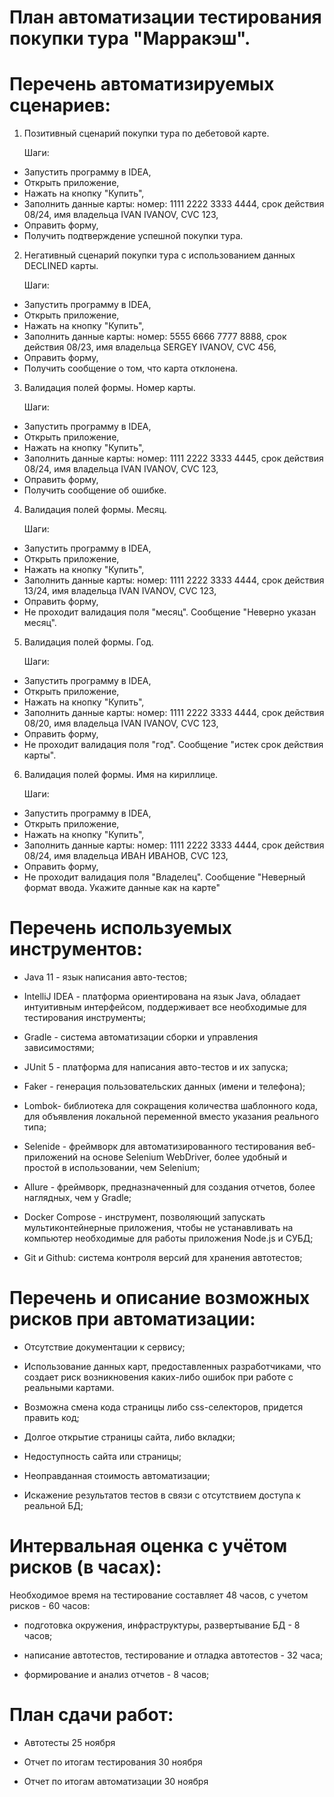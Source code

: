 # План автоматизации тестирования покупки тура "Марракэш".

#  Перечень автоматизируемых сценариев:
1. Позитивный сценарий покупки тура по дебетовой карте.
    
   Шаги:

* Запустить программу в IDEA,
* Открыть приложение,
* Нажать на кнопку "Купить",
* Заполнить данные карты: номер: 1111 2222 3333 4444, срок действия 08/24, имя владельца IVAN IVANOV, CVC 123,
* Оправить форму,
* Получить подтверждение успешной покупки тура.

2. Негативный сценарий покупки тура с использованием данных DECLINED карты.

   Шаги:

* Запустить программу в IDEA,
* Открыть приложение,
* Нажать на кнопку "Купить",
* Заполнить данные карты: номер: 5555 6666 7777 8888, срок действия 08/23, имя владельца SERGEY IVANOV, CVC 456,
* Оправить форму,
* Получить сообщение о том, что карта отклонена.

3. Валидация полей формы. Номер карты.

   Шаги:

* Запустить программу в IDEA,
* Открыть приложение,
* Нажать на кнопку "Купить",
* Заполнить данные карты: номер: 1111 2222 3333 4445, срок действия 08/24, имя владельца IVAN IVANOV, CVC 123,
* Оправить форму,
* Получить сообщение об ошибке.

4. Валидация полей формы. Месяц.

   Шаги:

* Запустить программу в IDEA,
* Открыть приложение,
* Нажать на кнопку "Купить",
* Заполнить данные карты: номер: 1111 2222 3333 4444, срок действия 13/24, имя владельца IVAN IVANOV, CVC 123,
* Оправить форму,
* Не проходит валидация поля "месяц". Сообщение "Неверно указан месяц".

5. Валидация полей формы. Год.

   Шаги:

* Запустить программу в IDEA,
* Открыть приложение,
* Нажать на кнопку "Купить",
* Заполнить данные карты: номер: 1111 2222 3333 4444, срок действия 08/20, имя владельца IVAN IVANOV, CVC 123,
* Оправить форму,
* Не проходит валидация поля "год". Сообщение "истек срок действия карты".

6. Валидация полей формы. Имя на кириллице.

   Шаги:

* Запустить программу в IDEA,
* Открыть приложение,
* Нажать на кнопку "Купить",
* Заполнить данные карты: номер: 1111 2222 3333 4444, срок действия 08/24, имя владельца ИВАН ИВАНОВ, CVC 123,
* Оправить форму,
* Не проходит валидация поля "Владелец". Сообщение "Неверный формат ввода. Укажите данные как на карте"

#    Перечень используемых инструментов:

* Java 11 - язык написания авто-тестов;

* IntelliJ IDEA - платформа ориентирована на язык Java, обладает интуитивным интерфейсом, поддерживает все необходимые для тестирования инструменты;

* Gradle - система автоматизации сборки и управления зависимостями;

* JUnit 5 - платформа для написания авто-тестов и их запуска;

* Faker - генерация пользовательских данных (имени и телефона);

* Lombok- библиотека для сокращения количества шаблонного кода, для объявления локальной переменной вместо указания реального типа;

* Selenide - фреймворк для автоматизированного тестирования веб-приложений на основе Selenium WebDriver, более удобный и простой в использовании, чем Selenium;

* Allure - фреймворк, предназначенный для создания отчетов, более наглядных, чем у Gradle;

* Docker Compose - инструмент, позволяющий запускать мультиконтейнерные приложения, чтобы не устанавливать на компьютер необходимые для работы приложения Node.js и СУБД;
 
* Git и Github: система контроля версий для хранения автотестов;

# Перечень и описание возможных рисков при автоматизации:

* Отсутствие документации к сервису;

* Использование данных карт, предоставленных разработчиками, что создает риск возникновения каких-либо ошибок при работе с реальными картами.

* Возможна смена кода страницы либо css-селекторов, придется править код;

* Долгое открытие страницы сайта, либо вкладки;

* Недоступность сайта или страницы;

* Неоправданная стоимость автоматизации;

* Искажение результатов тестов в связи с отсутствием доступа к реальной БД;

# Интервальная оценка с учётом рисков (в часах):

Необходимое время на тестирование составляет 48 часов, с учетом рисков - 60 часов:

* подготовка окружения, инфраструктуры, развертывание БД - 8 часов;

* написание автотестов, тестирование и отладка автотестов - 32 часа;

* формирование и анализ отчетов - 8 часов;

# План сдачи работ:

* Автотесты
25 ноября

* Отчет по итогам тестирования
30 ноября

* Отчет по итогам автоматизации
30 ноября